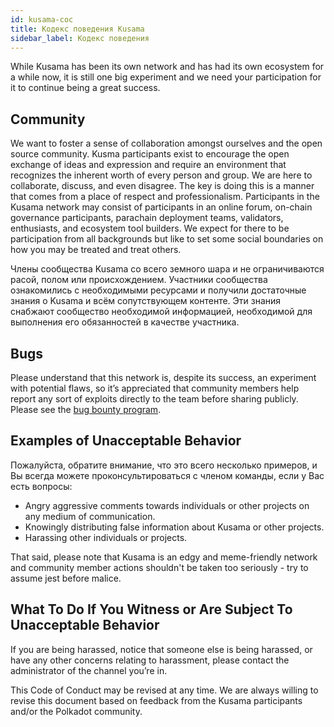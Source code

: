 ```yaml
---
id: kusama-coc
title: Кодекс поведения Kusama
sidebar_label: Кодекс поведения
---
```


While Kusama has been its own network and has had its own ecosystem for a while now, it is still one big experiment and we need your participation for it to continue being a great success.

## Community

We want to foster a sense of collaboration amongst ourselves and the open source community. Kusma participants exist to encourage the open exchange of ideas and expression and require an environment that recognizes the inherent worth of every person and group. We are here to collaborate, discuss, and even disagree. The key is doing this is a manner that comes from a place of respect and professionalism. Participants in the Kusama network may consist of participants in an online forum, on-chain governance participants, parachain deployment teams, validators, enthusiasts, and ecosystem tool builders. We expect for there to be participation from all backgrounds but like to set some social boundaries on how you may be treated and treat others.

Члены сообщества Kusama со всего земного шара и не ограничиваются расой, полом или происхождением. Участники сообщества ознакомились с необходимыми ресурсами и получили достаточные знания о Kusama и всём сопутствующем контенте. Эти знания снабжают сообщество необходимой информацией, необходимой для выполнения его обязанностей в качестве участника.

## Bugs

Please understand that this network is, despite its success, an experiment with potential flaws, so it’s appreciated that community members help report any sort of exploits directly to the team before sharing publicly. Please see the [bug bounty program](kusama-bug-bounty).

## Examples of Unacceptable Behavior

Пожалуйста, обратите внимание, что это всего несколько примеров, и Вы всегда можете проконсультироваться с членом команды, если у Вас есть вопросы:

- Angry aggressive comments towards individuals or other projects on any medium of communication.
- Knowingly distributing false information about Kusama or other projects.
- Harassing other individuals or projects.

That said, please note that Kusama is an edgy and meme-friendly network and community member actions shouldn't be taken too seriously - try to assume jest before malice.

## What To Do If You Witness or Are Subject To Unacceptable Behavior

If you are being harassed, notice that someone else is being harassed, or have any other concerns relating to harassment, please contact the administrator of the channel you’re in.

This Code of Conduct may be revised at any time. We are always willing to revise this document based on feedback from the Kusama participants and/or the Polkadot community.
